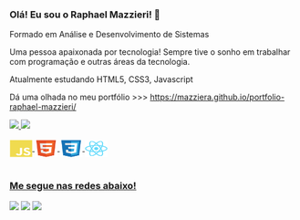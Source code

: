 ### Olá! Eu sou o Raphael Mazzieri! 👋

<p>Formado em Análise e Desenvolvimento de Sistemas</p>
<p>Uma pessoa apaixonada por tecnologia! Sempre tive o sonho em trabalhar com programação e outras áreas da tecnologia.</p>

<p>Atualmente estudando HTML5, CSS3, Javascript</p>

Dá uma olhada no meu portfólio >>> https://mazziera.github.io/portfolio-raphael-mazzieri/

<div>
  <a href="https://github.com/mazziera">
  <img height="180em" src="https://github-readme-stats.vercel.app/api?username=mazziera&show_icons=true&theme=tokyonight&include_all_commits=true&count_private=true"/>
  <img height="180em" src="https://github-readme-stats.vercel.app/api/top-langs/?username=mazziera&layout=compact&langs_count=6&theme=tokyonight"/>
</div>
<div style="display: inline_block"><br>
  <img align="center" alt="Js" height="30" width="40" src="https://raw.githubusercontent.com/devicons/devicon/master/icons/javascript/javascript-plain.svg">
  <img align="center" alt="HTML" height="30" width="40" src="https://raw.githubusercontent.com/devicons/devicon/master/icons/html5/html5-original.svg">
  <img align="center" alt="CSS" height="30" width="40" src="https://raw.githubusercontent.com/devicons/devicon/master/icons/css3/css3-original.svg">
   <img align="center" alt="React" height="30" width="40" src="https://raw.githubusercontent.com/devicons/devicon/master/icons/react/react-original.svg">
</div>
 
 <br>
 
  ### Me segue nas redes abaixo!
 
<div>
 <a href="https://www.linkedin.com/in/raphael-mazzieri/" target="_blank"><img src="https://img.shields.io/badge/-LinkedIn-%230077B5?style=for-the-badge&logo=linkedin&logoColor=white" target="_blank"></a>
  <a href="https://www.instagram.com/mazzieri_ra/" target="_blank"><img src="https://img.shields.io/badge/-Instagram-%23E4405F?style=for-the-badge&logo=instagram&logoColor=white" target="_blank"></a>
  <a href = "mailto:rquitto@gmail.com"><img src="https://img.shields.io/badge/-Gmail-%23333?style=for-the-badge&logo=gmail&logoColor=white" target="_blank"></a>
  
 
</div>
